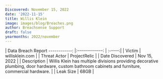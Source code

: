 ```yaml
---
Discovered: November 15, 2022
date: '2022-11-15'
title: Willis Klein
image: images/blog/Breaches.png
author: Breachsense Support
draft: false
yearmonths: 2022/november
---
```



| Data Breach Report
------------:     |:-------------:    | :-----:|
| Victim      | willisklein.com      | 
| Threat Actor      | ProjectRelic      | 
| Date Discovered      | Nov 15, 2022      | 
| Description      | Willis Klein has multiple divisions providing decorative plumbing, door hardware, custom bathroom cabinets and furniture, commercial hardware.      | 
| Leak Size      | 68GB      | 

